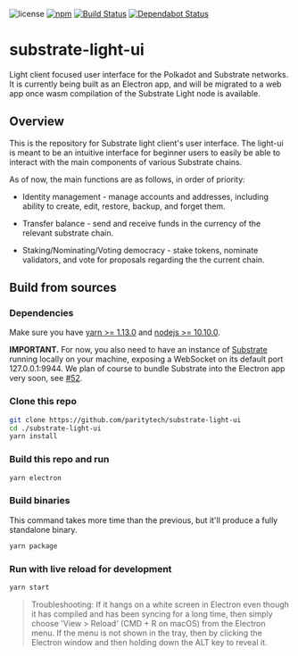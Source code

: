 ![license](https://img.shields.io/badge/License-Apache%202.0-blue.svg?style=flat-square)
[![npm](https://img.shields.io/npm/v/@polkadot/apps.svg?style=flat-square)](https://www.npmjs.com/package/@polkadot/apps)
[![Build Status](https://travis-ci.org/paritytech/substrate-light-ui.svg?branch=master)](https://travis-ci.org/paritytech/substrate-light-ui)
[![Dependabot Status](https://api.dependabot.com/badges/status?host=github&repo=paritytech/substrate-light-ui)](https://dependabot.com)

# substrate-light-ui

Light client focused user interface for the Polkadot and Substrate networks. It is currently being built as an Electron app, and will be migrated to a web app once wasm compilation of the Substrate Light node is available.

## Overview

This is the repository for Substrate light client's user interface. The light-ui is meant to be an intuitive interface for beginner users to easily be able to interact with the main components of various Substrate chains.

As of now, the main functions are as follows, in order of priority:

* Identity management - manage accounts and addresses, including ability to create, edit, restore, backup, and forget them.

* Transfer balance - send and receive funds in the currency of the relevant substrate chain.

* Staking/Nominating/Voting democracy - stake tokens, nominate validators, and vote for proposals regarding the the current chain.

## Build from sources

### Dependencies

Make sure you have [yarn >= 1.13.0](http://yarnpkg.com/) and [nodejs >= 10.10.0](https://nodejs.org/en/).

**IMPORTANT.** For now, you also need to have an instance of [Substrate](https://github.com/paritytech/substrate) running locally on your machine, exposing a WebSocket on its default port 127.0.0.1:9944. We plan of course to bundle Substrate into the Electron app very soon, see [#52](https://github.com/paritytech/substrate-light-ui/issues/52).

### Clone this repo

```bash
git clone https://github.com/paritytech/substrate-light-ui
cd ./substrate-light-ui
yarn install
```

### Build this repo and run

```bash
yarn electron
```

### Build binaries

This command takes more time than the previous, but it'll produce a fully standalone binary.

```bash
yarn package
```

### Run with live reload for development

```bash
yarn start
```

> Troubleshooting: If it hangs on a white screen in Electron even though it has compiled and has been syncing for a long time, then simply choose 'View > Reload' (CMD + R on macOS) from the Electron menu. If the menu is not shown in the tray, then by clicking the Electron window and then holding down the ALT key to reveal it.
